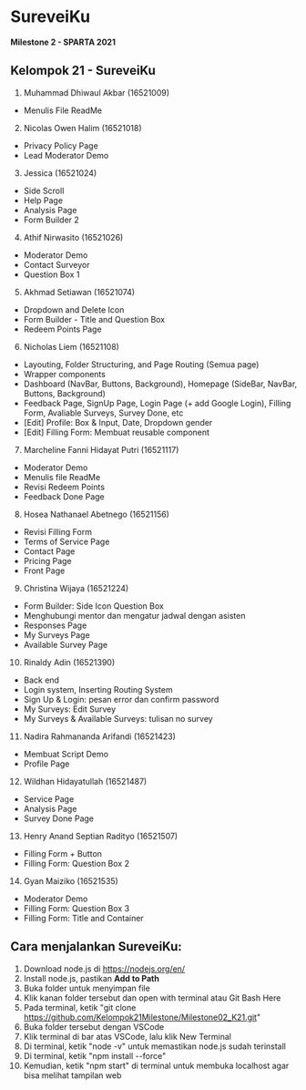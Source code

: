 # **SureveiKu**

**Milestone 2 - SPARTA 2021**

## Kelompok 21 - SureveiKu

1. Muhammad Dhiwaul Akbar (16521009)

- Menulis File ReadMe

2. Nicolas Owen Halim (16521018)

- Privacy Policy Page
- Lead Moderator Demo

3. Jessica (16521024)

- Side Scroll
- Help Page
- Analysis Page
- Form Builder 2

4. Athif Nirwasito (16521026)

- Moderator Demo
- Contact Surveyor
- Question Box 1

5. Akhmad Setiawan (16521074)

- Dropdown and Delete Icon
- Form Builder - Title and Question Box
- Redeem Points Page

6. Nicholas Liem (16521108)

- Layouting, Folder Structuring, and Page Routing (Semua page)
- Wrapper components
- Dashboard (NavBar, Buttons, Background), Homepage (SideBar, NavBar, Buttons, Background)
- Feedback Page, SignUp Page, Login Page (+ add Google Login), Filling Form, Avaliable Surveys, Survey Done, etc
- [Edit] Profile: Box & Input, Date, Dropdown gender
- [Edit] Filling Form: Membuat reusable component

7. Marcheline Fanni Hidayat Putri (16521117)

- Moderator Demo
- Menulis file ReadMe
- Revisi Redeem Points
- Feedback Done Page

8. Hosea Nathanael Abetnego (16521156)

- Revisi Filling Form
- Terms of Service Page
- Contact Page
- Pricing Page
- Front Page

9. Christina Wijaya (16521224)

- Form Builder: Side Icon Question Box
- Menghubungi mentor dan mengatur jadwal dengan asisten
- Responses Page
- My Surveys Page
- Available Survey Page

10. Rinaldy Adin (16521390)

- Back end
- Login system, Inserting Routing System
- Sign Up & Login: pesan error dan confirm password
- My Surveys: Edit Survey
- My Surveys & Available Surveys: tulisan no survey

11. Nadira Rahmananda Arifandi (16521423)

- Membuat Script Demo
- Profile Page

12. Wildhan Hidayatullah (16521487)

- Service Page
- Analysis Page
- Survey Done Page

13. Henry Anand Septian Radityo (16521507)

- Filling Form + Button
- Filling Form: Question Box 2

14. Gyan Maiziko (16521535)

- Moderator Demo
- Filling Form: Question Box 3
- Filling Form: Title and Container

## Cara menjalankan SureveiKu:

1. Download node.js di https://nodejs.org/en/
2. Install node.js, pastikan **Add to Path**
3. Buka folder untuk menyimpan file
4. Klik kanan folder tersebut dan open with terminal atau Git Bash Here
5. Pada terminal, ketik "git clone https://github.com/Kelompok21Milestone/Milestone02_K21.git"
6. Buka folder tersebut dengan VSCode
7. Klik terminal di bar atas VSCode, lalu klik New Terminal
8. Di terminal, ketik "node -v" untuk memastikan node.js sudah terinstall
9. Di terminal, ketik "npm install --force"
10. Kemudian, ketik "npm start" di terminal untuk membuka localhost agar bisa melihat tampilan web
